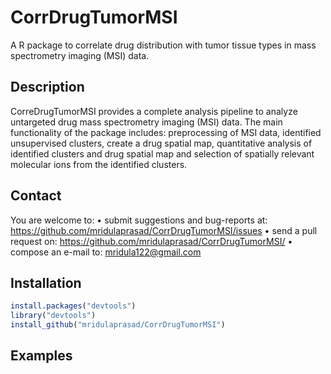 # CorrDrugTumorMSI
A R package to correlate drug distribution with tumor tissue types in mass spectrometry imaging (MSI) data. 

## Description
CorreDrugTumorMSI provides a complete analysis pipeline to analyze untargeted drug mass spectrometry imaging (MSI) data. The main functionality of the package includes: preprocessing of MSI data, identified unsupervised clusters, create a drug spatial map, quantitative analysis of identified clusters and drug spatial map and selection of spatially relevant molecular ions from the identified clusters. 

## Contact
You are welcome to:
•	submit suggestions and bug-reports at: https://github.com/mridulaprasad/CorrDrugTumorMSI/issues
•	send a pull request on: https://github.com/mridulaprasad/CorrDrugTumorMSI/
•	compose an e-mail to: mridula122@gmail.com 

## Installation

```r
install.packages("devtools")
library("devtools")
install_github("mridulaprasad/CorrDrugTumorMSI")

```

## Examples
